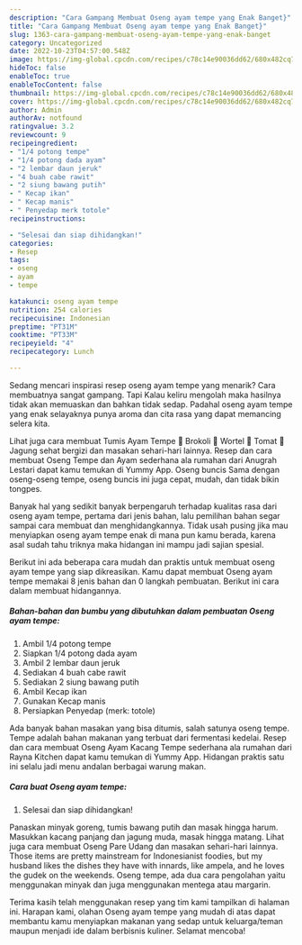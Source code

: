 ```yaml
---
description: "Cara Gampang Membuat Oseng ayam tempe yang Enak Banget}"
title: "Cara Gampang Membuat Oseng ayam tempe yang Enak Banget}"
slug: 1363-cara-gampang-membuat-oseng-ayam-tempe-yang-enak-banget
category: Uncategorized
date: 2022-10-23T04:57:00.548Z
image: https://img-global.cpcdn.com/recipes/c78c14e90036dd62/680x482cq70/oseng-ayam-tempe-foto-resep-utama.jpg
hideToc: false
enableToc: true
enableTocContent: false
thumbnail: https://img-global.cpcdn.com/recipes/c78c14e90036dd62/680x482cq70/oseng-ayam-tempe-foto-resep-utama.jpg
cover: https://img-global.cpcdn.com/recipes/c78c14e90036dd62/680x482cq70/oseng-ayam-tempe-foto-resep-utama.jpg
author: Admin
authorAv: notfound
ratingvalue: 3.2
reviewcount: 9
recipeingredient:
- "1/4 potong tempe"
- "1/4 potong dada ayam"
- "2 lembar daun jeruk"
- "4 buah cabe rawit"
- "2 siung bawang putih"
- " Kecap ikan"
- " Kecap manis"
- " Penyedap merk totole"
recipeinstructions:

- "Selesai dan siap dihidangkan!"
categories:
- Resep
tags:
- oseng
- ayam
- tempe

katakunci: oseng ayam tempe 
nutrition: 254 calories
recipecuisine: Indonesian
preptime: "PT31M"
cooktime: "PT33M"
recipeyield: "4"
recipecategory: Lunch

---
```



Sedang mencari inspirasi resep oseng ayam tempe yang menarik? Cara membuatnya sangat gampang. Tapi Kalau keliru mengolah maka hasilnya tidak akan memuaskan dan bahkan tidak sedap. Padahal oseng ayam tempe yang enak selayaknya punya aroma dan cita rasa yang dapat memancing selera kita.


Lihat juga cara membuat Tumis Ayam Tempe 🥦 Brokoli 🥕 Wortel 🍅 Tomat 🌽 Jagung sehat bergizi dan masakan sehari-hari lainnya. Resep dan cara membuat Oseng Tempe dan Ayam sederhana ala rumahan dari Anugrah Lestari dapat kamu temukan di Yummy App. Oseng buncis Sama dengan oseng-oseng tempe, oseng buncis ini juga cepat, mudah, dan tidak bikin tongpes.

Banyak hal yang sedikit banyak berpengaruh terhadap kualitas rasa dari oseng ayam tempe, pertama dari jenis bahan, lalu pemilihan bahan segar sampai cara membuat dan menghidangkannya. Tidak usah pusing jika mau menyiapkan oseng ayam tempe enak di mana pun kamu berada, karena asal sudah tahu triknya maka hidangan ini mampu jadi sajian spesial.


Berikut ini ada beberapa cara mudah dan praktis untuk membuat oseng ayam tempe yang siap dikreasikan. Kamu dapat membuat Oseng ayam tempe memakai 8 jenis bahan dan 0 langkah pembuatan. Berikut ini cara dalam membuat hidangannya.

<!--inarticleads1-->

##### Bahan-bahan dan bumbu yang dibutuhkan dalam pembuatan Oseng ayam tempe:

1. Ambil 1/4 potong tempe
1. Siapkan 1/4 potong dada ayam
1. Ambil 2 lembar daun jeruk
1. Sediakan 4 buah cabe rawit
1. Sediakan 2 siung bawang putih
1. Ambil  Kecap ikan
1. Gunakan  Kecap manis
1. Persiapkan  Penyedap (merk: totole)


Ada banyak bahan masakan yang bisa ditumis, salah satunya oseng tempe. Tempe adalah bahan makanan yang terbuat dari fermentasi kedelai. Resep dan cara membuat Oseng Ayam Kacang Tempe sederhana ala rumahan dari Rayna Kitchen dapat kamu temukan di Yummy App. Hidangan praktis satu ini selalu jadi menu andalan berbagai warung makan. 

<!--inarticleads2-->

##### Cara buat Oseng ayam tempe:


1. Selesai dan siap dihidangkan!

Panaskan minyak goreng, tumis bawang putih dan masak hingga harum. Masukkan kacang panjang dan jagung muda, masak hingga matang. Lihat juga cara membuat Oseng Pare Udang dan masakan sehari-hari lainnya. Those items are pretty mainstream for Indonesianist foodies, but my husband likes the dishes they have with innards, like ampela, and he loves the gudek on the weekends. Oseng tempe, ada dua cara pengolahan yaitu menggunakan minyak dan juga menggunakan mentega atau margarin. 

Terima kasih telah menggunakan resep yang tim kami tampilkan di halaman ini. Harapan kami, olahan Oseng ayam tempe yang mudah di atas dapat membantu kamu menyiapkan makanan yang sedap untuk keluarga/teman maupun menjadi ide dalam berbisnis kuliner. Selamat mencoba!
